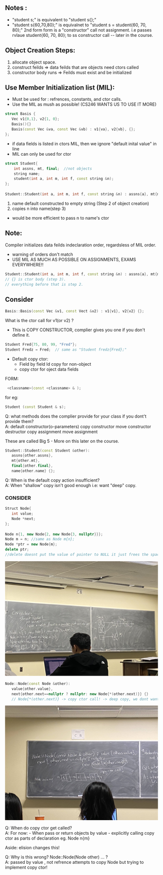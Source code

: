 ## Notes :

- "student s;" is equivalent to "student s{};"
- "student s{60,70,80};" is equivalnet to "student s = student{60, 70, 80};"
   2nd form form is a "constructor" call not assignment. 
   i.e passes rvlaue student{60, 70, 80}; to ss constructor call  -- later in the course.


## Object Creation Steps:
1. allocate object space.
2. construct feilds => data feilds that are objects need ctors called
3. constructor body runs => Feilds must exist and be initialized


## Use Member Initialization list (MIL):
- Must be used for : refrences, constants, and ctor calls.
- Use the MIL as mush as possible! (CS246 WANTS US TO USE IT MORE)
 ```c++
 struct Basis {
    Vec v1{0,1}, v2{1, 0};
    Basis(){}
    Basis(const Vec &va, const Vec &vb) : v1{va}, v2{vb}, {};
 };
 ``` 

- if data fields is listed in ctors MIL, then we ignore "default inital value" in line
- MIL can only be used for ctor
```c++
struct Student{
    int assns, mt, final;  //not objects
    string name;
    student(int a, int m, int f, const string &n);
};

Student::Student(int a, int m, int f, const string &n) : assns{a}, mt{m}, final{f}, {name =n};
```

1. name default constructed to empty string (Step 2 of object creation)
2. copies n into name(step 3)

- would be more efficient to pass n to name's ctor

## Note:
Compiler initializes data feilds indeclaration order, regardsless of MIL order.
- warning of orders don't match
- USE MIL AS MUCH AS POSSIBLE ON ASSIGNMENTS, EXAMS EVERYWHERE!!

```c++
Student::Student(int a, int m, int f, const string &n) : assns{a}, mt{m}, final{f}, name{n} {}; 
// {} is ctor body (step 3).
// everything before that is step 2.
```

## Consider
```c++
Basis::Basis(const Vec &v1, const Vect &v2) : v1{v1}, v2{v2} {};
```
What is the ctor call for v1(or v2) ?
- This is COPY CONSTRUCTOR, complier gives you one if you don't define it.

```c++
Student Fred{75, 80, 99, "Fred"};
Student Fredz = Fred;  // same as "Student fredz{Fred};"
```
- Default copy ctor:
     - Field by field Id copy for non-object
     - copy ctor for oject data fields

FORM:
```c++
 <classname>(const <classname> & );
```

for eg: 
```c++ 
Student (const Student & s);
```

Q: what methods does the complier provide for your class if you dont't provide them?
<br>
A: default constructor(o-parameters)
   copy constructor
   move constructor
   destructor
   copy assignment
   move assignment

   These are called Big 5 - More on this later on the course.

```c++
Student::Student(const Student &other): 
   assns{other.assns}, 
   mt{other.mt}, 
   final{other.final},
   name{other.name} {};
```

Q: When is the default copy action insufficient? 
<br>
A: When "shallow" copy isn't good enough i.e: want "deep" copy.

### CONSIDER
```c++
Struct Node{
   int value;
   Node *next;
};

Node n{1, new Node{2, new Node{3, nullptr}}};
Node m = n; //same as Node m{n};
Node *ptr = new Node{m};
delete ptr; 
//delete doesnt put the value of pointer to NULL it just frees the space

```
![alt photo of the memory stack](assets/IMG_8874.jpg)


```c++
Node::Node(const Node &other): 
   value{other.value},
   next{other.next==nullptr ? nullptr: new Node{*(other.next)}} {}
   // Node{*(other.next)} -> copy ctor call! -> deep copy, we dont want shallow copy for complex objects like this
```

![alt photo of the memory stack](assets/IMG_8875.jpg)

Q: When do copy ctor get called?
<br>
A: For now:
     - When pass or return objects by value
     - explicitly calling copy ctor as parts of declaration eg. Node n{m}

Aside: elision changes this!

Q: Why is this wrong?
Node::Node(Node other) ... ?
<br>
A: passed by value , not refrence attempts to copy Node but trying to implement copy ctor!